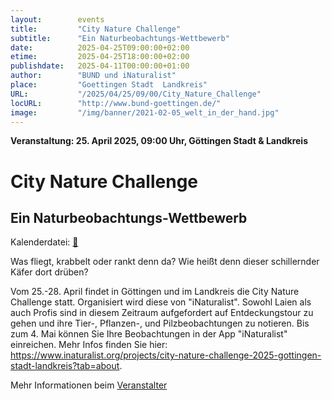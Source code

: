 ```yaml
---
layout:        events
title:         "City Nature Challenge"
subtitle:      "Ein Naturbeobachtungs-Wettbewerb"
date:          2025-04-25T09:00:00+02:00
etime:         2025-04-25T18:00:00+02:00
publishdate:   2025-04-11T00:00:00+01:00
author:        "BUND und iNaturalist"
place:         "Goettingen Stadt  Landkreis"
URL:           "/2025/04/25/09/00/City_Nature_Challenge"
locURL:        "http://www.bund-goettingen.de/"
image:         "/img/banner/2021-02-05_welt_in_der_hand.jpg"
---
```


**Veranstaltung: 25. April 2025, 09:00 Uhr, Göttingen Stadt & Landkreis**

City Nature Challenge
===========

Ein Naturbeobachtungs-Wettbewerb
-----------


Kalenderdatei: [📆](/ics/2025-04-25_09-00_city_nature_challenge.ics)

Was fliegt, krabbelt oder rankt denn da? Wie heißt denn dieser schillernder Käfer dort drüben?

Vom 25.-28. April findet in Göttingen und im Landkreis die City Nature Challenge statt. Organisiert wird diese von "iNaturalist". Sowohl Laien als auch Profis sind in diesem Zeitraum aufgefordert auf Entdeckungstour zu gehen und ihre Tier-, Pflanzen-, und Pilzbeobachtungen zu notieren. Bis zum 4. Mai können Sie Ihre Beobachtungen in der App "iNaturalist" einreichen. Mehr Infos finden Sie hier: https://www.inaturalist.org/projects/city-nature-challenge-2025-gottingen-stadt-landkreis?tab=about. 


Mehr Informationen beim [Veranstalter](http://www.bund-goettingen.de/)
